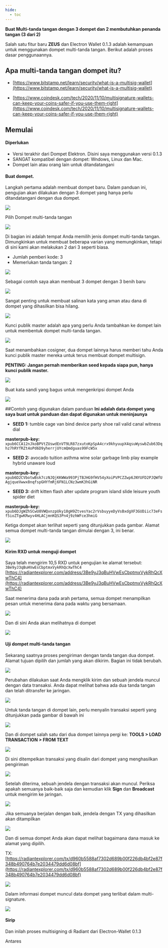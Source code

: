 ```yaml
---
hide:
  - toc
---
```



**Buat Multi-tanda tangan dengan 3 dompet dan 2 membutuhkan penanda tangan (3 dari 2)**

Salah satu fitur baru **ZEUS** dan Electron Wallet 0.1.3 adalah kemampuan untuk menggunakan dompet multi-tanda tangan. Berikut adalah proses dasar penggunaannya.

## Apa multi-tanda tangan dompet itu? 
- [https://www.bitstamp.net/learn/security/what-is-a-multisig-wallet](https://www.bitstamp.net/learn/security/what-is-a-multisig-wallet)

- [https://www.coindesk.com/tech/2020/11/10/multisignature-wallets-can-keep-your-coins-safer-if-you-use-them-right](https://www.coindesk.com/tech/2020/11/10/multisignature-wallets-can-keep-your-coins-safer-if-you-use-them-right)


## Memulai

#### Diperlukan
* Versi terakhir dari Dompet Elektron. Disini saya menggunakan versi 0.1.3
* SANGAT kompatibel dengan dompet: Wndows, Linux dan Mac.
* Dompet lain atau orang lain untuk ditandatangani

#### Buat dompet.
Langkah pertama adalah membuat dompet baru. Dalam panduan ini, pengujian akan dilakukan dengan 3 dompet yang hanya perlu ditandatangani dengan dua dompet.

![](https://github.com/Antares-RXD/Radiant-Guides/blob/main/Create-multisign-wallet/img/01-create-wallet.png?raw=true)

Pilih Dompet multi-tanda tangan

![](https://github.com/Antares-RXD/Radiant-Guides/blob/main/Create-multisign-wallet/img/02-select-multisign-wallet.png?raw=true)

Di bagian ini adalah tempat Anda memilih jenis dompet multi-tanda tangan. Dimungkinkan untuk membuat beberapa varian yang memungkinkan, tetapi di sini kami akan melakukan 2 dari 3 seperti biasa.

- Jumlah pemberi kode: 3
- Memerlukan tanda tangan: 2
 
![](https://github.com/Antares-RXD/Radiant-Guides/blob/main/Create-multisign-wallet/img/03-select-number-cosigners-and-signatures.png?raw=true)

Sebagai contoh saya akan membuat 3 dompet dengan 3 benih baru

![](https://github.com/Antares-RXD/Radiant-Guides/blob/main/Create-multisign-wallet/img/04-new-seed-restore-or-priv-key.png?raw=true)

Sangat penting untuk membuat salinan kata yang aman atau dana di dompet yang dihasilkan bisa hilang.

![](https://github.com/Antares-RXD/Radiant-Guides/blob/main/Create-multisign-wallet/img/05-new-seed.png?raw=true)

Kunci publik master adalah apa yang perlu Anda tambahkan ke dompet lain untuk membentuk dompet multi-tanda tangan.

![](https://github.com/Antares-RXD/Radiant-Guides/blob/main/Create-multisign-wallet/img/06-master-pub-key.png?raw=true)

Saat menambahkan cosigner, dua dompet lainnya harus memberi tahu Anda kunci publik master mereka untuk terus membuat dompet multisign. 

**PENTING: Jangan pernah memberikan seed kepada siapa pun, hanya kunci publik master.**

![](https://github.com/Antares-RXD/Radiant-Guides/blob/main/Create-multisign-wallet/img/07-add-other-cosigner-master-pub-key.png?raw=true)

Buat kata sandi yang bagus untuk mengenkripsi dompet Anda

![](https://github.com/Antares-RXD/Radiant-Guides/blob/main/Create-multisign-wallet/img/08-password-wallet.png?raw=true)


##Contoh yang digunakan dalam panduan
**Ini adalah data dompet yang saya buat untuk panduan dan dapat digunakan untuk meninjaunya**

- **SEED 1:** tumble cage van bind device party shoe rail valid canal witness dial
 
**masterpub-key:** 
``xpub6CCA12nJkoBPVtZUswdEnVT9LR87zxutoKpSpA4crx9khyuupX4qsuWyswbZub63Dqhz7hRYfRZt4oPd6D9yherrjUYcmQmdguas99FcW5x``
 
- **SEED 2:** avocado tuition asthma wine solar garbage limb play example hybrid unaware loud

**masterpub-key:** 
``xpub6D2CVbotwBsk7czNJQjKKWWa993PjTBJHG9fHV54yXoiPVPCZZwp6JNYUFD2PJQWfUAgjqueVwwx8nqfspGHYfmRj6FN1LCNz3wmK3hGiNR``
 
- **SEED 3:** drift kitten flash alter update program island slide leisure youth spider diet
  
**masterpub-key:** 
``xpub6DJgWZhSCwU8VWQxnzpUky18gH9ZtvesYac2rVsbuyyeDyVsBxdgXF3GUDiic73eFsf5ioZTgwKRwyv4HLACjmnKQS3Pn4j9zhWFce3hmiG``

Ketiga dompet akan terlihat seperti yang ditunjukkan pada gambar. Alamat semua dompet multi-tanda tangan dimulai dengan 3, ini benar.

![](https://github.com/Antares-RXD/Radiant-Guides/blob/main/Create-multisign-wallet/img/09-same-address-all-wallets.png?raw=true)

#### Kirim RXD untuk menguji dompet

Saya telah mengirim 10,5 RXD untuk pengujian ke alamat tersebut: ``3Be9yJ3qBuHVwEsCbptmxVykRhQcXwThC4``
[https://radiantexplorer.com/address/3Be9yJ3qBuHVwEsCbptmxVykRhQcXwThC4](https://radiantexplorer.com/address/3Be9yJ3qBuHVwEsCbptmxVykRhQcXwThC4)

Saat menerima dana pada arah pertama, semua dompet menampilkan pesan untuk menerima dana pada waktu yang bersamaan.

![](https://github.com/Antares-RXD/Radiant-Guides/blob/main/Create-multisign-wallet/img/10-all-wallets-recive-same-time.png?raw=true)

Dan di sini Anda akan melihatnya di dompet

![](https://github.com/Antares-RXD/Radiant-Guides/blob/main/Create-multisign-wallet/img/11-all-wallets-recive-same-time.png?raw=true)

#### Uji dompet multi-tanda tangan

Sekarang saatnya proses pengiriman dengan tanda tangan dua dompet. Alamat tujuan dipilih dan jumlah yang akan dikirim. Bagian ini tidak berubah.

![](https://github.com/Antares-RXD/Radiant-Guides/blob/main/Create-multisign-wallet/img/12-send-with-one-wallet.png?raw=true)

Perubahan dilakukan saat Anda mengklik kirim dan sebuah jendela muncul dengan data transaksi. Anda dapat melihat bahwa ada dua tanda tangan dan telah ditransfer ke jaringan.

![](https://github.com/Antares-RXD/Radiant-Guides/blob/main/Create-multisign-wallet/img/13-transaction-broadcast.png?raw=true)

Untuk tanda tangan di dompet lain, perlu menyalin transaksi seperti yang ditunjukkan pada gambar di bawah ini

![](https://github.com/Antares-RXD/Radiant-Guides/blob/main/Create-multisign-wallet/img/14-copy-tx-to-other-signer.png?raw=true)

Dan di dompet salah satu dari dua dompet lainnya pergi ke: **TOOLS > LOAD TRANSACTION > FROM TEXT**

![](https://github.com/Antares-RXD/Radiant-Guides/blob/main/Create-multisign-wallet/img/15-past-tx-in-other-wallet.png?raw=true)

Di sini ditempelkan transaksi yang disalin dari dompet yang menghasilkan pengiriman

![](https://github.com/Antares-RXD/Radiant-Guides/blob/main/Create-multisign-wallet/img/16-load-tx-in-other-wallet.png?raw=true)

Setelah diterima, sebuah jendela dengan transaksi akan muncul. Periksa apakah semuanya baik-baik saja dan kemudian klik **Sign** dan **Broadcast** untuk mengirim ke jaringan.

![](https://github.com/Antares-RXD/Radiant-Guides/blob/main/Create-multisign-wallet/img/17-sign-and-broadcast-transaction.png?raw=true)

Jika semuanya berjalan dengan baik, jendela dengan TX yang dihasilkan akan ditampilkan

![](https://github.com/Antares-RXD/Radiant-Guides/blob/main/Create-multisign-wallet/img/18-payment-sent.png?raw=true)

Dan di semua dompet Anda akan dapat melihat bagaimana dana masuk ke alamat yang dipilih.

TX: [https://radiantexplorer.com/tx/d960b5588af7302d689b00f226db4bf2e87f348b490764b7e2034479dd6d08bf](https://radiantexplorer.com/tx/d960b5588af7302d689b00f226db4bf2e87f348b490764b7e2034479dd6d08bf)

![](https://github.com/Antares-RXD/Radiant-Guides/blob/main/Create-multisign-wallet/img/19-tx-final-all-wallets.png?raw=true)

Dalam informasi dompet muncul data dompet yang terlibat dalam multi-signature.

![](https://github.com/Antares-RXD/Radiant-Guides/blob/main/Create-multisign-wallet/img/20-info-all-wallets.png?raw=true)

#### Sirip
Dan inilah proses multisigning di Radiant dari Electron-Wallet 0.1.3

Antares
